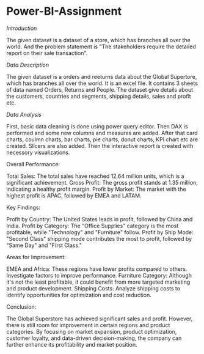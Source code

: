 # Power-BI-Assignment


*Introduction*

The given dataset is a dataset of a store, which has branches all over the world. And the problem statement is "The stakeholders require the detailed report on their sale transaction".

*Data Description*

The given dataset is a orders and reeturns data about the Global Supertore,  which has branches all over the world. It is an excel file. It contains 3 sheets of data named Orders, Returns and People. The dataset give details about the customers, countries and segments, shipping details, sales and profit etc. 

*Data Analysis*

First, basic data cleaning is done using power query editor.  Then DAX is performed and some new columns and measures are added.
After that card charts, coulmn charts, bar charts, pie charts, donut charts, KPI chart etc are created. Slicers are also added. 
Then the interactive report is created with necessory visualizations.

Overall Performance:

Total Sales: The total sales have reached 12.64 million units, which is a significant achievement.
Gross Profit: The gross profit stands at 1.35 million, indicating a healthy profit margin.
Profit by Market: The market with the highest profit is APAC, followed by EMEA and LATAM.

Key Findings:

Profit by Country: The United States leads in profit, followed by China and India.
Profit by Category: The "Office Supplies" category is the most profitable, while "Technology" and "Furniture" follow.
Profit by Ship Mode: "Second Class" shipping mode contributes the most to profit, followed by "Same Day" and "First Class."

Areas for Improvement:

EMEA and Africa: These regions have lower profits compared to others. Investigate factors to improve performance.
Furniture Category: Although it's not the least profitable, it could benefit from more targeted marketing and product development.
Shipping Costs: Analyze shipping costs to identify opportunities for optimization and cost reduction.

Conclusion:

The Global Superstore has achieved significant sales and profit. However, there is still room for improvement in certain regions and product categories. 
By focusing on market expansion, product optimization, customer loyalty, and data-driven decision-making, the company can further enhance its profitability and market position.
